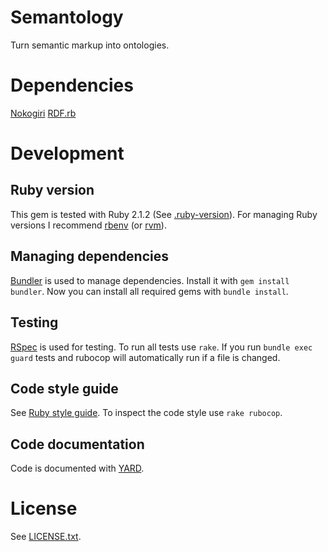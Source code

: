 # Semantology
Turn semantic markup into ontologies.

# Dependencies
[Nokogiri](http://nokogiri.org)
[RDF.rb](https://github.com/ruby-rdf/rdf)

# Development
## Ruby version
This gem is tested with Ruby 2.1.2 (See [.ruby-version](https://github.com/juliangrosshauser/semantology/blob/master/.ruby-version)).
For managing Ruby versions I recommend [rbenv](https://github.com/sstephenson/rbenv) (or [rvm](https://rvm.io)).

## Managing dependencies
[Bundler](http://bundler.io) is used to manage dependencies. Install it with `gem install bundler`.
Now you can install all required gems with `bundle install`.

## Testing
[RSpec](http://rspec.info) is used for testing.
To run all tests use `rake`.
If you run `bundle exec guard` tests and rubocop will automatically run if a file is changed.

## Code style guide
See [Ruby style guide](https://github.com/bbatsov/ruby-style-guide).
To inspect the code style use `rake rubocop`.

## Code documentation
Code is documented with [YARD](http://yardoc.org).

# License
See [LICENSE.txt](https://github.com/juliangrosshauser/semantology/blob/master/LICENSE.txt).